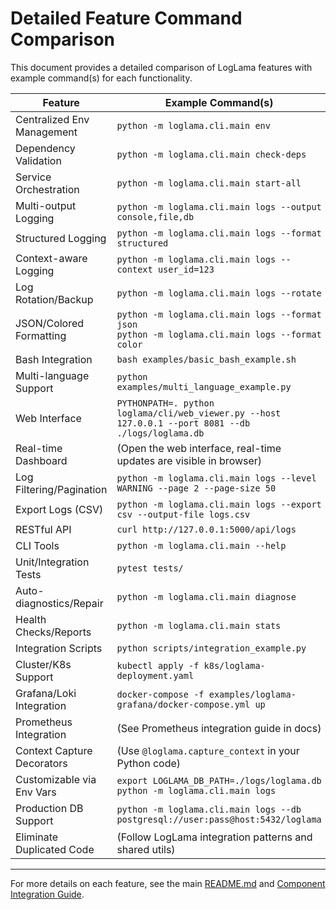 # Detailed Feature Command Comparison

This document provides a detailed comparison of LogLama features with example command(s) for each functionality.

| Feature                     | Example Command(s)                                                                                       |
|-----------------------------|---------------------------------------------------------------------------------------------------------|
| Centralized Env Management  | `python -m loglama.cli.main env`                                                                         |
| Dependency Validation       | `python -m loglama.cli.main check-deps`                                                                  |
| Service Orchestration       | `python -m loglama.cli.main start-all`                                                                   |
| Multi-output Logging        | `python -m loglama.cli.main logs --output console,file,db`                                               |
| Structured Logging          | `python -m loglama.cli.main logs --format structured`                                                    |
| Context-aware Logging       | `python -m loglama.cli.main logs --context user_id=123`                                                  |
| Log Rotation/Backup         | `python -m loglama.cli.main logs --rotate`                                                               |
| JSON/Colored Formatting     | `python -m loglama.cli.main logs --format json`<br>`python -m loglama.cli.main logs --format color`       |
| Bash Integration            | `bash examples/basic_bash_example.sh`                                                                    |
| Multi-language Support      | `python examples/multi_language_example.py`                                                              |
| Web Interface               | `PYTHONPATH=. python loglama/cli/web_viewer.py --host 127.0.0.1 --port 8081 --db ./logs/loglama.db`      |
| Real-time Dashboard         | (Open the web interface, real-time updates are visible in browser)                                       |
| Log Filtering/Pagination    | `python -m loglama.cli.main logs --level WARNING --page 2 --page-size 50`                                |
| Export Logs (CSV)           | `python -m loglama.cli.main logs --export csv --output-file logs.csv`                                    |
| RESTful API                 | `curl http://127.0.0.1:5000/api/logs`                                                                   |
| CLI Tools                   | `python -m loglama.cli.main --help`                                                                     |
| Unit/Integration Tests      | `pytest tests/`                                                                                          |
| Auto-diagnostics/Repair     | `python -m loglama.cli.main diagnose`                                                                   |
| Health Checks/Reports       | `python -m loglama.cli.main stats`                                                                      |
| Integration Scripts         | `python scripts/integration_example.py`                                                                 |
| Cluster/K8s Support         | `kubectl apply -f k8s/loglama-deployment.yaml`                                                          |
| Grafana/Loki Integration    | `docker-compose -f examples/loglama-grafana/docker-compose.yml up`                                       |
| Prometheus Integration      | (See Prometheus integration guide in docs)                                                              |
| Context Capture Decorators  | (Use `@loglama.capture_context` in your Python code)                                                    |
| Customizable via Env Vars   | `export LOGLAMA_DB_PATH=./logs/loglama.db`<br>`python -m loglama.cli.main logs`                         |
| Production DB Support       | `python -m loglama.cli.main logs --db postgresql://user:pass@host:5432/loglama`                         |
| Eliminate Duplicated Code   | (Follow LogLama integration patterns and shared utils)                                                  |

---

For more details on each feature, see the main [README.md](README.md) and [Component Integration Guide](COMPONENT_INTEGRATION.md).
